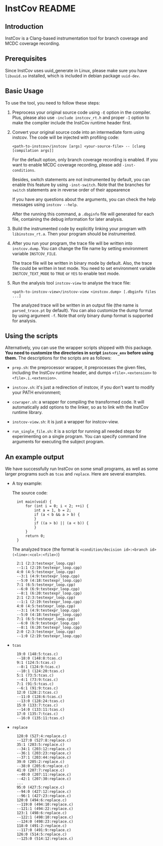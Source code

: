 # InstCov README

## Introduction

InstCov is a Clang-based instrumentation tool for branch coverage and MCDC
coverage recording.

## Prerequisites

Since InstCov uses uuid_generate in Linux, please make sure you have
`libuuid.so` installed, which is included in debian package `uuid-dev`.

## Basic Usage

To use the tool, you need to follow these steps:

1. Preprocess your original source code using `-E` option in the compiler.
Plus, please also use `-include instcov_rt.h` and proper `-I` option to make the
compiler include the InstCov runtime header first.

2. Convert your original source code into an intermediate form using
instcov. The code will be injected with profiling code:

	`<path-to-instcov>/instcov [args] <your-source-file> --
	[clang [compilation args]]`

	For the default option, only branch coverage recording is enabled.  If you
	want to enable MCDC coverage recording, please add
	`-inst-conditions`.

	Besides, switch statements are not instrumented by default, you can enable
	this feature by using `-inst-switch`. Note that the branches for `switch`
	statements are in reverse order of their appearence

	If you have any questions about the arguments, you can check the help
    messages using `instcov --help`.

	After the running this command, a `.dbginfo` file will generated for each
	file, containing the debug information for later analysis.

3. Build the instrumented code by explicitly linking your program with
`libinstcov_rt.a`. Then your program should be instrumented.

4. After you run your program, the trace file will be written into
`instcov.dump`. You can change the file name by setting environment variable
`INSTCOV_FILE`.

	The trace file will be written in binary mode by default. Also, the trace
	file could be written in text mode. You need to set environment variable
	`INSTCOV_TEXT_MODE` to `TRUE` or `YES` to enable text mode.

5. Run the analysis tool `instcov-view` to analyse the trace file:

	`<path-to-instcov-view>/instcov-view <instcov.dump> [.dbginfo files ...]`

	The analyzed trace will be written in an output file (the name is
	`parsed_trace.pt` by default). You can also customize the dump format by
	using argument `-f`. Note that only binary dump format is supported for
	analysis.



## Using the scripts

Alternatively, you can use the wrapper scripts shipped with this package. **You
need to customize the directories in script `instcov_env` before using them.**
The descriptions for the scripts are as follows:

* `prep.sh`: the preprocessor wrapper, it preprocesses the given files,
including the InstCov runtime header, and dumps `<file>.<extension>` to
`<file>.i.<extension>`.

* `instcov.sh`: it's just a redirection of instcov, if you don't want to modify
your PATH environment;

* `ccwraper.sh`: a wrapper for compiling the transformed code. It will
automatically add options to the linker, so as to link with the InstCov runtime
library.

* `instcov-view.sh`: it is just a wrapper for instcov-view.

* `run_single_file.sh`: it is a script for running all needed steps for
experimenting on a single program. You can specify command line arguments for
executing the subject program.

## An example output

We have successfully run InstCov on some small programs, as well as some larger
programs such as `tcas` and `replace`. Here are several examples.

* A toy example:

	The source code:

		int main(void) {
			for (int i = 0; i < 2; ++i) {
				int a = 1, b = 2;
				if (a < b && a > b) {
				}
				if ((a > b) || (a < b)) {
				}
			}
			return 0;
		}
			
	The analyzed trace (the format is `<condition/decision id>:<branch id>
    (<line>:<col>:<file>)`)

		2:1 (2:3:testexpr_loop.cpp)
		--1:1 (2:19:testexpr_loop.cpp)
		4:0 (4:5:testexpr_loop.cpp)
		--3:1 (4:9:testexpr_loop.cpp)
		--5:0 (4:18:testexpr_loop.cpp)
		7:1 (6:5:testexpr_loop.cpp)
		--6:0 (6:9:testexpr_loop.cpp)
		--8:1 (6:20:testexpr_loop.cpp)
		2:1 (2:3:testexpr_loop.cpp)
		--1:1 (2:19:testexpr_loop.cpp)
		4:0 (4:5:testexpr_loop.cpp)
		--3:1 (4:9:testexpr_loop.cpp)
		--5:0 (4:18:testexpr_loop.cpp)
		7:1 (6:5:testexpr_loop.cpp)
		--6:0 (6:9:testexpr_loop.cpp)
		--8:1 (6:20:testexpr_loop.cpp)
		2:0 (2:3:testexpr_loop.cpp)
		--1:0 (2:19:testexpr_loop.cpp)

* `tcas`

		19:0 (148:5:tcas.c)
		--18:0 (148:8:tcas.c)
		9:1 (124:5:tcas.c)
		--8:1 (124:9:tcas.c)
		--10:1 (124:20:tcas.c)
		5:1 (73:5:tcas.c)
		--4:1 (73:9:tcas.c)
		7:1 (91:5:tcas.c)
		--6:1 (91:9:tcas.c)
		12:0 (128:2:tcas.c)
		--11:0 (128:6:tcas.c)
		--13:0 (128:24:tcas.c)
		15:0 (133:7:tcas.c)
		--14:0 (133:11:tcas.c)
		17:0 (135:7:tcas.c)
		--16:0 (135:11:tcas.c)

* `replace`

		128:0 (527:4:replace.c)
		--127:0 (527:8:replace.c)
		35:1 (203:5:replace.c)
		--34:1 (203:12:replace.c)
		--36:1 (203:23:replace.c)
		--37:1 (203:44:replace.c)
		39:0 (205:2:replace.c)
		--38:0 (205:6:replace.c)
		41:0 (207:7:replace.c)
		--40:0 (207:11:replace.c)
		--42:1 (207:30:replace.c)
		...
		95:0 (427:5:replace.c)
		--94:0 (427:12:replace.c)
		--96:1 (427:23:replace.c)
		120:0 (494:6:replace.c)
		--119:0 (494:10:replace.c)
		--121:1 (494:22:replace.c)
		123:1 (498:6:replace.c)
		--122:1 (498:10:replace.c)
		--124:0 (498:23:replace.c)
		118:0 (491:2:replace.c)
		--117:0 (491:9:replace.c)
		126:0 (514:5:replace.c)
		--125:0 (514:12:replace.c)
